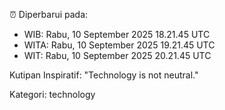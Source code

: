 ⏰ Diperbarui pada:
- WIB: Rabu, 10 September 2025 18.21.45 UTC
- WITA: Rabu, 10 September 2025 19.21.45 UTC
- WIT: Rabu, 10 September 2025 20.21.45 UTC

Kutipan Inspiratif:
"Technology is not neutral."


Kategori: technology

